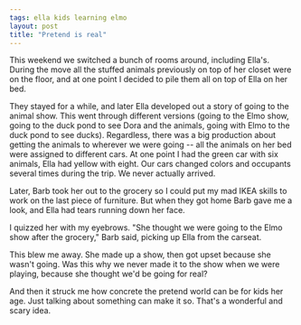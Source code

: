 ```yaml
---
tags: ella kids learning elmo
layout: post
title: "Pretend is real"
---
```




<p>This weekend we switched a bunch of rooms around, including
Ella's. During the move all the stuffed animals previously on top
of her closet were on the floor, and at one point I decided to
pile them all on top of Ella on her bed.</p>

<p>They stayed for a while, and later Ella developed out a story
of going to the animal show. This went through different versions
(going to the Elmo show, going to the duck pond to see Dora and
the animals, going with Elmo to the duck pond to see
ducks). Regardless, there was a big production about getting the
animals to wherever we were going -- all the animals on her bed
were assigned to different cars. At one point I had the green car
with six animals, Ella had yellow with eight. Our cars changed
colors and occupants several times during the trip. We never
actually arrived.</p>

<p>Later, Barb took her out to the grocery so I could put my mad
IKEA skills to work on the last piece of furniture. But when they
got home Barb gave me a look, and Ella had tears running down her
face. </p>

<p>I quizzed her with my eyebrows. "She thought we were going to
the Elmo show after the grocery," Barb said, picking up Ella from
the carseat.</p>

<p>This blew me away. She made up a show, then got upset because
she wasn't going. Was this why we never made it to the show when
we were playing, because she thought we'd be going for real?</p>

<p>And then it struck me how concrete the pretend world can be
for kids her age. Just talking about something can make it
so. That's a wonderful and scary idea.</p>



